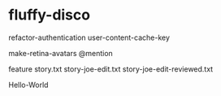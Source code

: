 # fluffy-disco
refactor-authentication
user-content-cache-key


make-retina-avatars
@mention

feature
story.txt
story-joe-edit.txt
story-joe-edit-reviewed.txt

Hello-World

